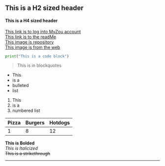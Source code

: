 ## This is a H2 sized header
#### This is a H4 sized header
[This link is to log into MyZou account](https://myzou.missouri.edu/psp/csprdc/?cmd=login&languageCd=ENG&)  
[This link is to the readMe](../master/README.md)  
[This image is repository](../master/MizzouTigerLogo.png)  
[This image is from the web](https://mizzoumag.missouri.edu/wp-content/uploads/2013/08/Stadium_web.jpg)  

```python  
print("This is a code block")
```


>This is in blockquotes
+ This 
+ is a 
+ bulleted
+ list  
1. This 
2. is a 
3. numbered list   

Pizza | Burgers | Hotdogs
--- | --- | ---
1 | 8 | 12

__This is Bolded__  
_This is Italicized_  
~~This is a strikethrough~~  
***
 
